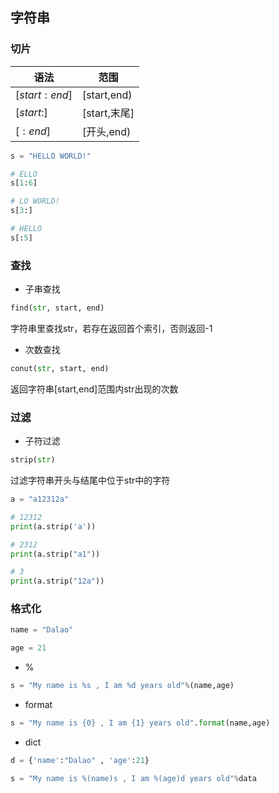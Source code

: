 <!--
 * @Description: 
 * @Version: 1.0
 * @Author: DaLao
 * @Email: dalao_li@163.com
 * @Date: 2021-12-01 20:37:22
 * @LastEditors: dalao
 * @LastEditTime: 2022-04-10 01:00:30
-->


## 字符串


### 切片

| 语法          | 范围         |
| ------------- | ------------ |
| $[start:end]$ | [start,end)  |
| $[start:]$    | [start,末尾] |
| $[:end]$      | [开头,end)   |



```py
s = "HELLO WORLD!"

# ELLO
s[1:6]

# LO WORLD!
s[3:]

# HELLO
s[:5]
```


### 查找

- 子串查找

```py
find(str, start, end)
```

字符串里查找str，若存在返回首个索引，否则返回-1


- 次数查找

```py
conut(str, start, end)
```

返回字符串[start,end]范围内str出现的次数



### 过滤

- 子符过滤

```py
strip(str)
```

过滤字符串开头与结尾中位于str中的字符

```py
a = "a12312a"

# 12312
print(a.strip('a'))

# 2312
print(a.strip("a1"))

# 3
print(a.strip("12a"))
```


### 格式化

```py
name = "Dalao"

age = 21
```

- %

```py
s = "My name is %s , I am %d years old"%(name,age)
```

- format

```py
s = "My name is {0} , I am {1} years old".format(name,age)
```

- dict

```py
d = {'name':"Dalao" , 'age':21}

s = "My name is %(name)s , I am %(age)d years old"%data
```